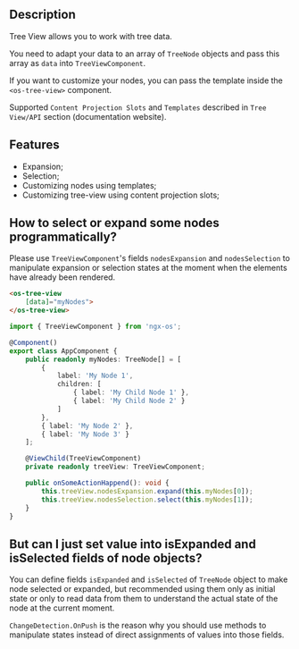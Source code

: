 ## Description

Tree View allows you to work with tree data.

You need to adapt your data to an array of `TreeNode` objects and pass this array as `data` into `TreeViewComponent`.

If you want to customize your nodes, you can pass the template inside the `<os-tree-view>` component.

Supported `Content Projection Slots` and `Templates` described in `Tree View/API` section (documentation website).

## Features

- Expansion;
- Selection;
- Customizing nodes using templates;
- Customizing tree-view using content projection slots;

## How to select or expand some nodes programmatically?

Please use `TreeViewComponent`'s fields `nodesExpansion` and `nodesSelection` to
manipulate expansion or selection states at the moment when the elements have already been rendered.

```html
<os-tree-view
    [data]="myNodes">
</os-tree-view>
```

```typescript
import { TreeViewComponent } from 'ngx-os';

@Component()
export class AppComponent {
    public readonly myNodes: TreeNode[] = [
        {
            label: 'My Node 1',
            children: [
                { label: 'My Child Node 1' },
                { label: 'My Child Node 2' }
            ]
        },
        { label: 'My Node 2' },
        { label: 'My Node 3' }
    ];

    @ViewChild(TreeViewComponent)
    private readonly treeView: TreeViewComponent;

    public onSomeActionHappend(): void {
        this.treeView.nodesExpansion.expand(this.myNodes[0]);
        this.treeView.nodesSelection.select(this.myNodes[1]);
    }
}
```

## But can I just set value into isExpanded and isSelected fields of node objects?

You can define fields `isExpanded` and `isSelected` of `TreeNode` object to make node selected or expanded,
but recommended using them only as initial state or only to read data from them to understand the actual state of the node at the current moment.

`ChangeDetection.OnPush` is the reason why you should use methods to manipulate states instead of direct assignments of values into those fields.
